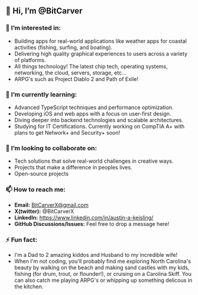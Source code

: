 ## 👋 Hi, I’m @BitCarver
### 👀 I’m interested in:
- Building apps for real-world applications like weather apps for coastal activities (fishing, surfing, and boating).
- Delivering high quality graphical experiences to users across a variety of platforms.
- All things technology! The latest chip tech, operating systems, networking, the cloud, servers, storage, etc...
- ARPG's such as Project Diablo 2 and Path of Exile!
### 🌱 I’m currently learning:
- Advanced TypeScript techniques and performance optimization.
- Developing iOS and web apps with a focus on user-first design.
- Diving deeper into backend technologies and scalable architectures.
- Studying for IT Certifications. Currently working on CompTIA A+ with plans to get Network+ and Security+ soon!
### 🤝 I’m looking to collaborate on:
- Tech solutions that solve real-world challenges in creative ways.
- Projects that make a difference in peoples lives.
- Open-source projects
### 📫 How to reach me:
- **Email:** BitCarverX@gmail.com
- **X(twitter):** @BitCarverX
- **LinkedIn:** https://www.linkedin.com/in/austin-a-keisling/
- **GitHub Discussions/Issues:** Feel free to drop a message here!
### ⚡ Fun fact:
- I'm a Dad to 2 amazing kiddos and Husband to my incredible wife!
- When I'm not coding, you'll probably find me exploring North Carolina's beauty by walking on the beach and making sand castles with my kids, fishing (for drum, trout, or flounder!), or cruising on a Carolina Skiff. You can also catch me playing ARPG's or whipping up something delicous in the kitchen. 
